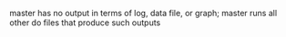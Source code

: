 
master has no output in terms of log, data file, or graph; master runs all other do files that produce such outputs
